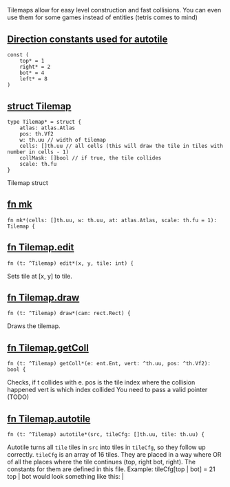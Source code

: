 ## [](https://git.sr.ht/~mrms/tophat/tree/main/item/umka/tilemap.um#L0)

```
```

Tilemaps allow for easy level construction and fast collisions. You can even
use them for some games instead of entities (tetris comes to mind)


## [Direction constants used for autotile](https://git.sr.ht/~mrms/tophat/tree/main/item/umka/tilemap.um#L10)

```
const (
	top* = 1
	right* = 2
	bot* = 4
	left* = 8
)
```



## [struct Tilemap](https://git.sr.ht/~mrms/tophat/tree/main/item/umka/tilemap.um#L18)

```
type Tilemap* = struct {
	atlas: atlas.Atlas
	pos: th.Vf2
	w: th.uu // width of tilemap
	cells: []th.uu // all cells (this will draw the tile in tiles with number in cells - 1)
	collMask: []bool // if true, the tile collides
	scale: th.fu
}
```

Tilemap struct


## [fn mk](https://git.sr.ht/~mrms/tophat/tree/main/item/umka/tilemap.um#L29)

```
fn mk*(cells: []th.uu, w: th.uu, at: atlas.Atlas, scale: th.fu = 1): Tilemap {
```



## [fn Tilemap.edit](https://git.sr.ht/~mrms/tophat/tree/main/item/umka/tilemap.um#L41)

```
fn (t: ^Tilemap) edit*(x, y, tile: int) {
```

Sets tile at [x, y] to tile.


## [fn Tilemap.draw](https://git.sr.ht/~mrms/tophat/tree/main/item/umka/tilemap.um#L48)

```
fn (t: ^Tilemap) draw*(cam: rect.Rect) {
```

Draws the tilemap.


## [fn Tilemap.getColl](https://git.sr.ht/~mrms/tophat/tree/main/item/umka/tilemap.um#L56)

```
fn (t: ^Tilemap) getColl*(e: ent.Ent, vert: ^th.uu, pos: ^th.Vf2): bool {
```

Checks, if t collides with e.
pos is the tile index where the collision happened
vert is which index collided
You need to pass a valid pointer (TODO)


## [fn Tilemap.autotile](https://git.sr.ht/~mrms/tophat/tree/main/item/umka/tilemap.um#L68)

```
fn (t: ^Tilemap) autotile*(src, tileCfg: []th.uu, tile: th.uu) {
```

Autotile turns all `tile` tiles in `src` into tiles in `tileCfg`, so they
follow up correctly. `tileCfg` is an array of 16 tiles. They are placed in
a way where OR of all the places where the tile continues (top, right bot,
right). The constants for them are defined in this file. Example:
tileCfg[top | bot] = 21
top | bot would look something like this: |


